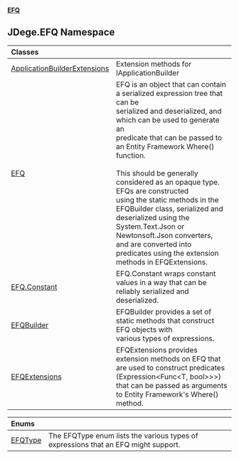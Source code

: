 #### [EFQ](index.md 'index')
## JDege.EFQ Namespace

| Classes | |
| :--- | :--- |
| [ApplicationBuilderExtensions](ApplicationBuilderExtensions.md 'JDege.EFQ.ApplicationBuilderExtensions') | Extension methods for IApplicationBuilder<br/> |
| [EFQ](EFQ.md 'JDege.EFQ.EFQ') | EFQ is an object that can contain a serialized expression tree that can be <br/>serialized and deserialized, and which can be used to generate an <br/>predicate that can be passed to an Entity Framework Where() function.<br/><br/>This should be generally considered as an opaque type. EFQs are constructed<br/>using the static methods in the EFQBuilder class, serialized and<br/>deserialized using the System.Text.Json or Newtonsoft.Json converters,<br/>and are converted into predicates using the extension methods in EFQExtensions.<br/> |
| [EFQ.Constant](EFQ_Constant.md 'JDege.EFQ.EFQ.Constant') | EFQ.Constant wraps constant values in a way that can be reliably serialized and deserialized.<br/> |
| [EFQBuilder](EFQBuilder.md 'JDege.EFQ.EFQBuilder') | EFQBuilder provides a set of static methods that construct EFQ objects with<br/>various types of expressions.<br/> |
| [EFQExtensions](EFQExtensions.md 'JDege.EFQ.EFQExtensions') | EFQExtensions provides extension methods on EFQ that are used to construct predicates (Expression<Func<T, bool>>>)<br/>that can be passed as arguments to Entity Framework's Where() method.<br/> |

| Enums | |
| :--- | :--- |
| [EFQType](EFQType.md 'JDege.EFQ.EFQType') | The EFQType enum lists the various types of expressions that an EFQ might support.<br/> |
